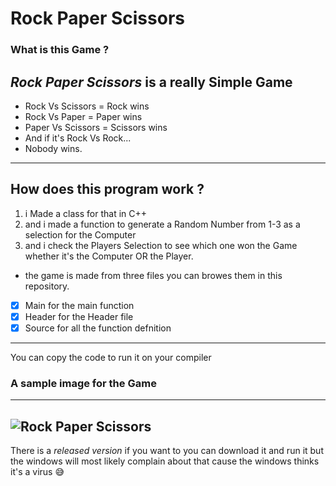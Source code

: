 # Rock Paper Scissors
### What is this Game ?
*Rock Paper Scissors* is a really Simple Game 
---
* Rock Vs Scissors = Rock wins
* Rock Vs Paper = Paper wins
* Paper Vs Scissors = Scissors wins
* And if it's Rock Vs Rock...
* Nobody wins.
---
## How does this program work ?

1. i Made a class for that in C++
2. and i made a function to generate a Random Number from 1-3 as a selection for the Computer
3. and i check the Players Selection to see which one won the Game whether it's the Computer OR the Player.
* the game is made from three files you can browes them in this repository.
* [x] Main for the main function
* [x] Header for the Header file
* [x] Source for all the function defnition
---
You can copy the code to run it on your compiler 
### A sample image for the Game
---
![Rock Paper Scissors](https://user-images.githubusercontent.com/83194640/134034846-51f415a0-710c-4a4b-8f78-0a921754d872.png "Rock Paper Scissors Game")
---
There is a *released version* if you want to you can download it and run it but the windows will most likely complain about that cause the windows thinks it's a virus 😅
